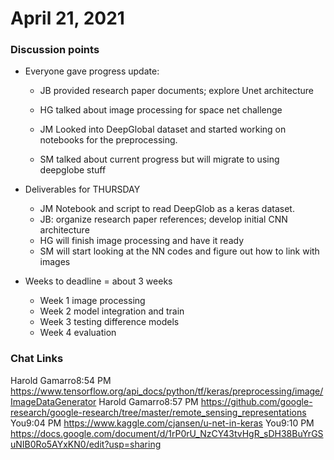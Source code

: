 # April 21, 2021

### Discussion points

- Everyone gave progress update:
    - JB provided research paper documents; explore Unet architecture  
    - HG talked about image processing for space net challenge 
    - JM Looked into DeepGlobal dataset and started working on notebooks for the preprocessing.
	
    - SM talked about current progress  but will migrate to using deepglobe stuff 


- Deliverables for THURSDAY
    - JM Notebook and script to read DeepGlob as a keras dataset.  
    - JB: organize research paper references; develop initial CNN architecture 
    - HG will finish image processing and have it ready  
    - SM will start looking at the NN codes and figure out how to link with images  

- Weeks to deadline = about 3 weeks  
    - Week 1 image processing  
    - Week 2 model integration and train  
    - Week 3 testing difference models  
    - Week 4 evaluation 
    
    
### Chat Links
Harold Gamarro8:54 PM
https://www.tensorflow.org/api_docs/python/tf/keras/preprocessing/image/ImageDataGenerator
Harold Gamarro8:57 PM
https://github.com/google-research/google-research/tree/master/remote_sensing_representations
You9:04 PM
https://www.kaggle.com/cjansen/u-net-in-keras
You9:10 PM
https://docs.google.com/document/d/1rP0rU_NzCY43tvHgR_sDH38BuYrGSuNIB0Ro5AYxKN0/edit?usp=sharing